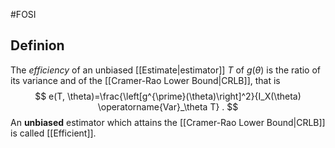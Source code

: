 #FOSI 
## Definion
The *efficiency* of an unbiased [[Estimate|estimator]] $T$ of $g(\theta)$ is the ratio of its variance and of the [[Cramer-Rao Lower Bound|CRLB]], that is
$$
e(T, \theta)=\frac{\left[g^{\prime}(\theta)\right]^2}{I_X(\theta) \operatorname{Var}_\theta T} .
$$
An **unbiased** estimator which attains the [[Cramer-Rao Lower Bound|CRLB]] is called [[Efficient]].